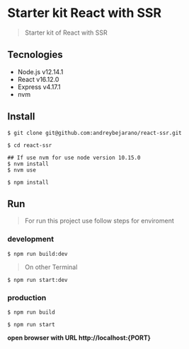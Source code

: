 # Starter kit React with SSR
>Starter kit of React with SSR

## Tecnologies
- Node.js v12.14.1
- React v16.12.0
- Express v4.17.1
- nvm

## Install
``` shell
$ git clone git@github.com:andreybejarano/react-ssr.git

$ cd react-ssr

## If use nvm for use node version 10.15.0
$ nvm install
$ nvm use

$ npm install
```

## Run
> For run this project use follow steps for enviroment
### development
``` shell
$ npm run build:dev
```
> On  other Terminal
``` shell
$ npm run start:dev
```

### production

``` shell
$ npm run build

$ npm run start
```

**open browser with URL http://localhost:{PORT}**
